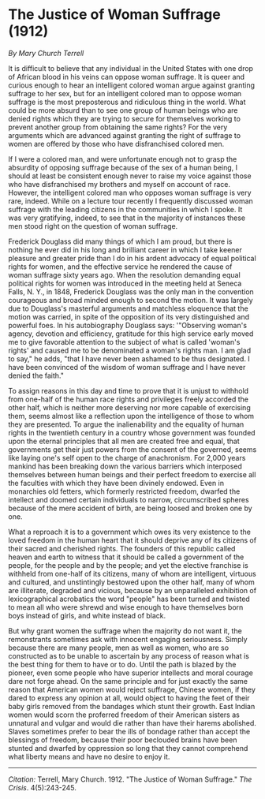 # The Justice of Woman Suffrage (1912)

 *By Mary Church Terrell*

It is difficult to believe that any individual in the United States with one drop of African blood in his veins can oppose woman suffrage. It is queer and curious enough to hear an intelligent colored woman argue against granting suffrage to her sex, but for an intelligent colored man to oppose woman suffrage is the most preposterous and ridiculous thing in the world. What could be more absurd than to see one group of human beings who are denied rights which they are trying to secure for themselves working to prevent another group from obtaining the same rights? For the very arguments which are advanced against granting the right of suffrage to women are offered by those who have disfranchised colored men.

If I were a colored man, and were unfortunate enough not to grasp the absurdity of opposing suffrage because of the sex of a human being, I should at least be consistent enough never to raise my voice against those who have disfranchised my brothers and myself on account of race. However, the intelligent colored man who opposes woman suffrage is very rare, indeed. While on a lecture tour recently I frequently discussed woman suffrage with the leading citizens in the communities in which I spoke. It was very gratifying, indeed, to see that in the majority of instances these men stood right on the question of woman suffrage.

Frederick Douglass did many things of which I am proud, but there is nothing he ever did in his long and brilliant career in which I take keener pleasure and greater pride than I do in his ardent advocacy of  equal political rights for women, and the effective service he rendered the cause of woman suffrage sixty years ago. When the resolution demanding equal political rights for women was introduced in the meeting held at Seneca Falls, N. Y., in 1848, Frederick Douglass was the only man in the convention courageous and broad minded enough to second the motion. It was largely due to Douglass's masterful arguments and matchless eloquence that the motion was carried, in spite of the opposition of its very distinguished and powerful foes. In his autobiography Douglass says: '"Observing woman's agency, devotion and efficiency, gratitude for this high service early moved me to give favorable attention to the subject of what is called 'woman's rights' and caused me to be denominated a woman's rights man. I am glad to say," he adds, "that I have never been ashamed to be thus designated. I have been convinced of the wisdom of woman suffrage and I have never denied the faith."

To assign reasons in this day and time to prove that it is unjust to withhold from one-half of the human race rights and privileges freely accorded the other half, which is neither more deserving nor more capable of exercising them, seems almost like a reflection upon the intelligence of those to whom they are presented. To argue the inalienability and the equality of human rights in the twentieth century in a country whose government was founded upon the eternal principles that all men are created free and equal, that governments get their just powers from the consent of the governed, seems like laying one's self open to the charge of anachronism. For 2,000 years mankind has been breaking down the various barriers which interposed themselves between human beings and their perfect freedom to exercise all the faculties with which they have been divinely endowed. Even in monarchies old fetters, which formerly restricted freedom, dwarfed the intellect and doomed certain individuals to narrow, circumscribed spheres because of the mere accident of birth, are being loosed and broken one by one.

What a reproach it is to a government which owes its very existence to the loved freedom in the human heart that it should deprive any of its citizens of their sacred and cherished rights. The founders of this republic called heaven and earth to witness that it should be called a government of the people, for the people and by the people; and yet the elective franchise is withheld from one-half of its citizens, many of whom are intelligent, virtuous and cultured, and unstintingly bestowed upon the other half, many of whom are illiterate, degraded and vicious, because by an unparalleled exhibition of lexicographical acrobatics the word "people" has been turned and twisted to mean all who were shrewd and wise enough to have themselves born boys instead of girls, and white instead of black.

But why grant women the suffrage when the majority do not want it, the remonstrants sometimes ask with innocent engaging seriousness. Simply because there are many people, men as well as women, who are so constructed as to be unable to ascertain by any process of reason what is the best thing for them to have or to do. Until the path is blazed by the pioneer, even some people who have superior intellects and moral courage dare not forge ahead. On the same principle and for just exactly the same reason that American women would reject suffrage, Chinese women, if they dared to express any opinion at all, would object to having the feet of their baby girls removed from the bandages which stunt their growth. East Indian women would scorn the proferred freedom of their American sisters as unnatural and vulgar and would die rather than have their harems abolished. Slaves sometimes prefer to bear the ills of bondage rather than accept the blessings of freedom, because their poor beclouded brains have been stunted and dwarfed by oppression so long that they cannot comprehend what liberty means and have no desire to enjoy it.



_________________
*Citation:* Terrell, Mary Church. 1912. "The Justice of Woman Suffrage." *The Crisis*. 4(5):243-245.
